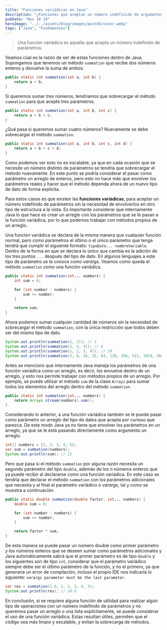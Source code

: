 ```yaml
---
title: "Funciones variádicas en Java"
description: "¿Funciones que aceptan un número indefinido de argumentos?"
pubDate: "Nov 18 24"
heroImage: "../../assets/blog/images/post45/cover.webp"
tags: ["Java", "Fundamentos"]
---
```


> Una función variádica es aquella que acepta un número indefinido de parámetros.

Veamos cúal es la razón de ser de estas funciones dentro de Java. Supongamos que tenemos un método `summation` que recibe dos números enteros y devuelve la suma de ambos.

```java
public static int summation(int a, int b) {
    return a + b;
}
```

Si queremos sumar tres números, tendríamos que sobrecargar el método `summation` para que acepte tres parámetros.

```java
public static int summation(int a, int b, int c) {
    return a + b + c;
}
```

¿Qué pasa si queremos sumar cuatro números? Nuevamente se debe sobrecargar el método `summation`.

```java
public static int summation(int a, int b, int c, int d) {
    return a + b + c + d;
}
```

Como podemos ver esto no es escalable, ya que en cada ocasión que se necesite un número distinto de parámetros se tendría que sobrecargar el método nuevamente. En este punto se podría considerar el pasar como parámetro un arreglo de enteros, pero esto no hace más que envolver los parámetros reales y hacer que el método dependa ahora de un nuevo tipo de dato de forma explícita.

Para estos casos es que existen las **funciones variádicas**, para aceptar un número indefinido de parámetros sin la necesidad de envolverlos en otro tipo de estructura a la vista. Es importante considerar que internamente Java lo que hace es crear un arreglo con los parámetros que se le pasan a la función variádica, por lo que podemos trabajar con métodos propios de un arreglo.

Una función variádica se declara de la misma manera que cualquier función normal, pero como parámetros el último o el único parámetro que tenga tendrá que cumplir el siguiente formato: `tipoDato... nombreVariable`. Dentro de la forma en que se declara lo único que cambia es la adición de los tres puntos `...` después del tipo de dato. En algunos lenguajes a este tipo de parámetro se le conoce como *varargs*. Veamos como queda el método `summation` como una función variádica.

```java
public static int summation(int... numbers) {
    int sum = 0;

    for (int number : numbers) {
        sum += number;
    }

    return sum;
}
```

Ahora podemos sumar cualquier cantidad de números sin la necesidad de sobrecargar el método `summation`, con la única restricción que todos deben ser del mismo tipo de dato.

```java
System.out.println(summation(1, 2)); // 3
System.out.println(summation(1, 2, 3)); // 6
System.out.println(summation(1, 2, 3, 4)); // 10
System.out.println(summation(2, 8, 16, 32, 64, 128, 256, 512, 1024, 2048)); // 4090
```

Antes se mencionó que internamente Java maneja los parámetros de una función variádica como un arreglo, es decir, los envuelve dentro de un arreglo, y esto nos permite trabajar con métodos propios de un arreglo. Por ejemplo, se puede utilizar el método `sum` de la clase `Arrays` para sumar todos los elementos del arreglo dentro del método `summation`.

```java
public static int summation(int... numbers) {
    return Arrays.stream(numbers).sum();
}
```

Considerando lo anterior, a una función variádica también se le puede pasar como parámetro un arreglo del tipo de datos que acepta por curioso que parezca. De este modo Java ya no tiene que envolver los parámetros en un arreglo, ya que se le está pasando directamente como argumento un arreglo.

```java
int[] numbers = {1, 2, 3, 4, 5};
var sum = summation(numbers);
System.out.println(sum); // 15
```

Pero que pasa si el método `summation` por alguna razón necesita un segundo parámetro del tipo `double`, además de los _n_ números enteros que ya puede recibir al declararse como una función variádica. En este caso se tendría que declarar el método `summation` con los parámetros adicionales que necesita y al final el parámetro variádico o *varargs*, tal y como se muestra a continuación.

```java
public static double summation(double factor, int... numbers) {
    double sum = 0;

    for (int number : numbers) {
        sum += number;
    }

    return factor * sum;
}
```

De esta manera se puede pasar un número double como primer parámetro y los números enteros que se deseen sumar como parámetros adicionales y Java automáticamente sabrá que el primer parámetro es de tipo `double` y los siguientes son de tipo `int`, considerar que el parámetro variádico siempre debe ser el último parámetro de la función, y no el primero, ya que generaría un error de compilación, incluso el propio IDE nos indicaría lo siguiente: `varargs parameter must be the last parameter`.

```java
var res = summation(2.0, 1, 2, 3, 4, 5);
System.out.println(res); // 30.0
```

En conclusión, si se requiere alguna función de utilidad para realizar algún tipo de operaciones con un número indefinido de parámetros y no queremos pasar un arreglo o una lista explícitamente, se puede considerar el uso de una función variádica. Estas resultan útiles, permiten que el código sea más limpio y escalable, y evitan la sobrecarga de métodos.
